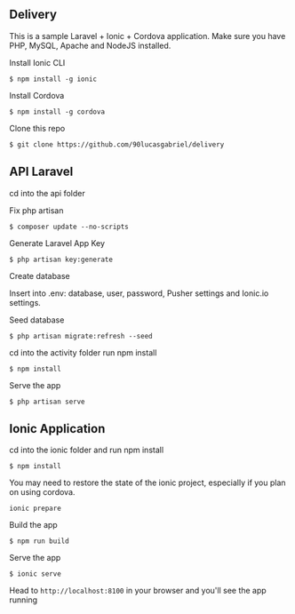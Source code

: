 ## Delivery
This is a sample Laravel + Ionic + Cordova application.
Make sure you have PHP, MySQL, Apache and NodeJS installed.


Install Ionic CLI
```
$ npm install -g ionic
```
Install Cordova
```
$ npm install -g cordova
```
Clone this repo
```
$ git clone https://github.com/90lucasgabriel/delivery
```


## API Laravel
cd into the api folder

Fix php artisan
```
$ composer update --no-scripts
```
Generate Laravel App Key
```
$ php artisan key:generate
```
Create database

Insert into .env: database, user, password, Pusher settings and Ionic.io settings.

Seed database
```
$ php artisan migrate:refresh --seed
```
cd into the activity folder run npm install
```
$ npm install
```
Serve the app
```
$ php artisan serve
```

## Ionic Application
cd into the ionic folder and run npm install
```
$ npm install
```
You may need to restore the state of the ionic project, especially if you plan on using cordova.
```
ionic prepare
```
Build the app
```
$ npm run build
```
Serve the app
```
$ ionic serve
```
Head to `http://localhost:8100` in your browser and you'll see the app running
